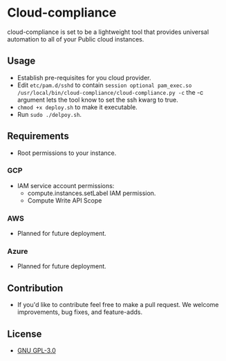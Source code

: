 # Cloud-compliance
cloud-compliance is set to be a lightweight tool that provides
universal automation to all of your Public cloud instances.

## Usage
- Establish pre-requisites for you cloud provider.
- Edit ```etc/pam.d/sshd``` to contain ```session optional pam_exec.so /usr/local/bin/cloud-compliance/cloud-compliance.py -c``` the -c argument lets
the tool know to set the ssh kwarg to true.
- ```chmod +x deploy.sh``` to make it executable.
- Run ```sudo ./delpoy.sh```.

## Requirements
- Root permissions to your instance.

### GCP
- IAM service account permissions:
  - compute.instances.setLabel IAM permission.
  - Compute Write API Scope

### AWS
- Planned for future deployment.

### Azure
- Planned for future deployment.

## Contribution
- If you'd like to contribute feel free to make a pull request. We welcome
improvements, bug fixes, and feature-adds.

## License
- [GNU GPL-3.0](https://choosealicense.com/licenses/gpl-3.0/)

